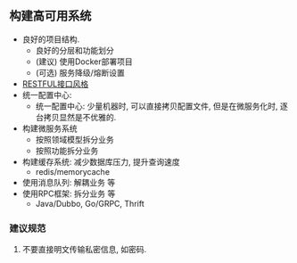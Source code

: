 ## 构建高可用系统

- 良好的项目结构.
    - 良好的分层和功能划分
    - (建议) 使用Docker部署项目
    - (可选) 服务降级/熔断设置
- [RESTFUL接口风格](/standard/rest/)
- 统一配置中心:
    - 统一配置中心: 少量机器时, 可以直接拷贝配置文件, 但是在微服务化时, 逐台拷贝显然是不优雅的.
- 构建微服务系统
    - 按照领域模型拆分业务
    - 按照功能拆分业务
- 构建缓存系统: 减少数据库压力, 提升查询速度
    - redis/memorycache
- 使用消息队列: 解耦业务 等
- 使用RPC框架: 拆分业务 等
    - Java/Dubbo, Go/GRPC, Thrift

### 建议规范
1. 不要直接明文传输私密信息, 如密码.
